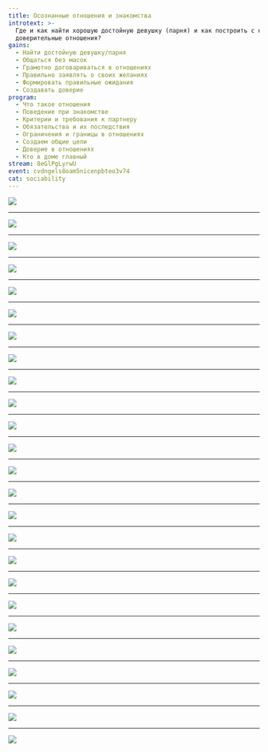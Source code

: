 ```yaml
---
title: Осознанные отношения и знакомства
introtext: >-
  Где и как найти хорошую достойную девушку (парня) и как построить с ней
  доверительные отношения?
gains:
  - Найти достойную девушку/парня
  - Общаться без масок
  - Грамотно договариваться в отношениях
  - Правильно заявлять о своих желаниях
  - Формировать правильные ожидания
  - Создавать доверие
program: 
  - Что такое отношения
  - Поведение при знакомстве
  - Критерии и требования к партнеру
  - Обязательства и их последствия
  - Ограничения и границы в отношениях
  - Создаем общие цели
  - Доверие в отношениях
  - Кто в доме главный
stream: 8eGlPgLyrwU
event: cvdngels8oam5nicenpbteo3v74
cat: sociability
---
```


![](/episode/2016-07-20-relationships/images/04.jpg)

---

![](/episode/2016-07-20-relationships/images/05.jpg)

---

![](/episode/2016-07-20-relationships/images/06.jpg)

---

![](/episode/2016-07-20-relationships/images/08.jpg)

---

![](/episode/2016-07-20-relationships/images/09.jpg)

---

![](/episode/2016-07-20-relationships/images/10.jpg)

---

![](/episode/2016-07-20-relationships/images/11.jpg)

---

![](/episode/2016-07-20-relationships/images/12.jpg)

---

![](/episode/2016-07-20-relationships/images/13.jpg)

---

![](/episode/2016-07-20-relationships/images/14.jpg)

---

![](/episode/2016-07-20-relationships/images/15.jpg)

---

![](/episode/2016-07-20-relationships/images/16.jpg)

---

![](/episode/2016-07-20-relationships/images/17.jpg)

---

![](/episode/2016-07-20-relationships/images/18.jpg)

---

![](/episode/2016-07-20-relationships/images/19.jpg)

---

![](/episode/2016-07-20-relationships/images/20.jpg)

---

![](/episode/2016-07-20-relationships/images/21.jpg)

---

![](/episode/2016-07-20-relationships/images/22.jpg)

---

![](/episode/2016-07-20-relationships/images/23.jpg)

---

![](/episode/2016-07-20-relationships/images/24.jpg)

---

![](/episode/2016-07-20-relationships/images/25.jpg)

---

![](/episode/2016-07-20-relationships/images/26.jpg)

---

![](/episode/2016-07-20-relationships/images/27.jpg)

---

![](/episode/2016-07-20-relationships/images/28.jpg)

---

![](/episode/2016-07-20-relationships/images/29.jpg)
